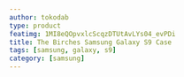 ```yaml
---
author: tokodab
type: product
featimg: 1MI8eQOpvxlcScqzDTUtAvLYs04_evPDi
title: The Birches Samsung Galaxy S9 Case
tags: [samsung, galaxy, s9]
category: [samsung]
---
```

